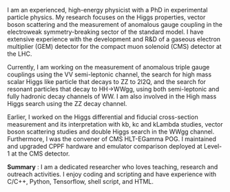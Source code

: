 
I am an experienced, high-energy physicist with a PhD in experimental particle physics. My research focuses on the Higgs properties, vector boson scattering and the measurement of anomalous gauge coupling in the electroweak symmetry-breaking sector of the standard model. I have extensive experience with the development and R&D of a gaseous electron multiplier (GEM) detector for the compact muon solenoid (CMS) detector at the LHC.

Currently, I am working on the measurement of anomalous triple gauge couplings using the VV semi-leptonic channel, the search for high mass scalar Higgs like particle that decays to ZZ to 2l2Q, and the search for resonant particles that decay to HH->WWgg, using both semi-leptonic and fully hadronic decay channels of WW. I am also involved in the High mass Higgs search using the ZZ decay channel.

Earlier, I worked on the Higgs differential and fiducial cross-section measurement and its interpretation with kb, kc and kLambda studies, vector boson scattering studies and double Higgs search in the WWgg channel. Furthermore, I was the convener of CMS HLT-EGamma POG. I maintained and upgraded CPPF hardware and emulator comparison deployed at Level-1 at the CMS detector.

<b>Summary</b> : I am a dedicated researcher who loves teaching, research and outreach activities. I enjoy coding and scripting and have experience with C/C++, Python, Tensorflow, shell script, and HTML.</p>
